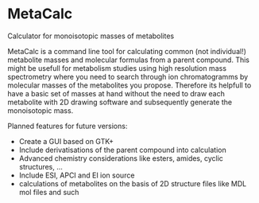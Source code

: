 # MetaCalc
Calculator for monoisotopic masses of metabolites

MetaCalc is a command line tool for calculating common (not individual!) metabolite masses and molecular formulas from a parent compound. This might be usefull for metabolism studies using high resolution mass spectrometry where you need to search through ion chromatogramms by molecular masses of the metabolites you propose.
Therefore its helpfull to have a basic set of masses at hand without the need to draw each metabolite with 2D drawing software and subsequently generate the monoisotopic mass.

Planned features for future versions:
- Create a GUI based on GTK+
- Include derivatisations of the parent compound into calculation
- Advanced chemistry considerations like esters, amides, cyclic structures, ...
- Include ESI, APCI and EI ion source
- calculations of metabolites on the basis of 2D structure files like MDL mol files and such
